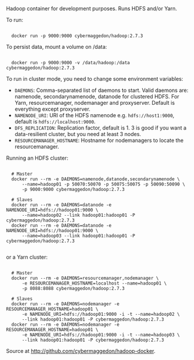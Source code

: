 
Hadoop container for development purposes.  Runs HDFS and/or Yarn.

To run:

```

  docker run -p 9000:9000 cybermaggedon/hadoop:2.7.3

```

To persist data, mount a volume on /data:

```

  docker run -p 9000:9000 -v /data/hadoop:/data cybermaggedon/hadoop:2.7.3

```

To run in cluster mode, you need to change some environment variables:

- ```DAEMONS```: Comma-separated list of daemons to start.  Valid daemons are:
  namenode, secondarynamenode, datanode for clustered HDFS.  For Yarn,
  resourcemanager, nodemanager and proxyserver.  Default is everything
  except proxyserver.
- ```NAMENODE_URI```: URI of the HDFS namenode e.g. ```hdfs://host1:9000```,
  default is ```hdfs://localhost:9000```.
- ```DFS_REPLICATION```: Replication factor, default is 1.  3 is good if you
  want a data-resilient cluster, but you need at least 3 nodes.
- ```RESOURCEMANAGER_HOSTNAME```: Hostname for nodemanagers to locate the
  resourcemanager.

Running an HDFS cluster:

```

  # Master
  docker run --rm -e DAEMONS=namenode,datanode,secondarynamenode \
      --name=hadoop01 -p 50070:50070 -p 50075:50075 -p 50090:50090 \
      -p 9000:9000 cybermaggedon/hadoop:2.7.3

  # Slaves
  docker run --rm -e DAEMONS=datanode -e NAMENODE_URI=hdfs://hadoop01:9000 \
      --name=hadoop02 --link hadoop01:hadoop01 -P cybermaggedon/hadoop:2.7.3
  docker run --rm -e DAEMONS=datanode -e NAMENODE_URI=hdfs://hadoop01:9000 \
      --name=hadoop03 --link hadoop01:hadoop01 -P cybermaggedon/hadoop:2.7.3
      
```

or a Yarn cluster:

```

  # Master
  docker run --rm -e DAEMONS=resourcemanager,nodemanager \
      -e RESOURCEMANAGER_HOSTNAME=localhost --name=hadoop01 \
      -p 8088:8088 cybermaggedon/hadoop:2.7.3

  # Slaves
  docker run --rm -e DAEMONS=nodemanager -e RESOURCEMANAGER_HOSTNAME=hadoop01 \
      -e NAMENODE_URI=hdfs://hadoop01:9000 -i -t --name=hadoop02 \
      --link hadoop01:hadoop01 -P cybermaggedon/hadoop:2.7.3
  docker run --rm -e DAEMONS=nodemanager -e RESOURCEMANAGER_HOSTNAME=hadoop01 \
      -e NAMENODE_URI=hdfs://hadoop01:9000 -i -t --name=hadoop03 \
      --link hadoop01:hadoop01 -P cybermaggedon/hadoop:2.7.3

```

Source at <http://github.com/cybermaggedon/hadoop-docker>.


